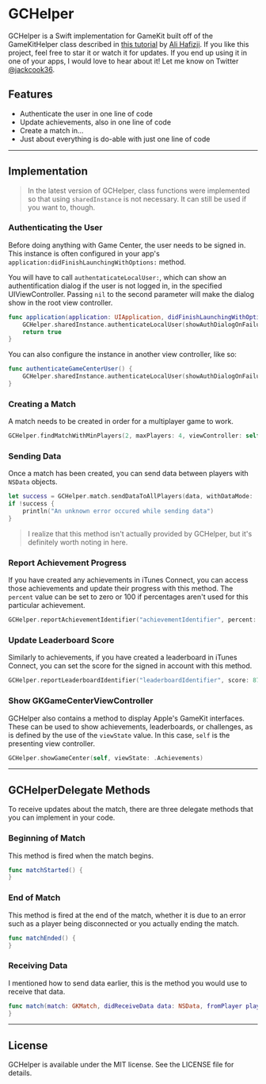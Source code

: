 # GCHelper

GCHelper is a Swift implementation for GameKit built off of the GameKitHelper class described in [this tutorial](http://www.raywenderlich.com/60980/game-center-tutorial-how-to-make-a-simple-multiplayer-game-with-sprite-kit-part-1) by [Ali Hafizji](https://twitter.com/Ali_hafizji). If you like this project, feel free to star it or watch it for updates. If you end up using it in one of your apps, I would love to hear about it! Let me know on Twitter [@jackcook36](https://twitter.com/jackcook36).

## Features

- Authenticate the user in one line of code
- Update achievements, also in one line of code
- Create a match in...
- Just about everything is do-able with just one line of code

---
## Implementation

> In the latest version of GCHelper, class functions were implemented so that using `sharedInstance` is not necessary. It can still be used if you want to, though.

### Authenticating the User
Before doing anything with Game Center, the user needs to be signed in. This instance is often configured in your app's `application:didFinishLaunchingWithOptions:` method.

You will have to call `authentaticateLocalUser:`, which can show an authentification dialog if the user is not logged in, in the specified UIViewController. Passing `nil` to the second parameter will make the dialog show in the root view controller.

```swift
func application(application: UIApplication, didFinishLaunchingWithOptions launchOptions: [NSObject: AnyObject]?) -> Bool {
    GCHelper.sharedInstance.authenticateLocalUser(showAuthDialogOnFailure: true, inViewController: nil)
    return true
}
```

You can also configure the instance in another view controller, like so:

```swift
func authenticateGameCenterUser() {
    GCHelper.sharedInstance.authenticateLocalUser(showAuthDialogOnFailure: true, inViewController: self)
}
```

### Creating a Match
A match needs to be created in order for a multiplayer game to work.

```swift
GCHelper.findMatchWithMinPlayers(2, maxPlayers: 4, viewController: self, delegate: self)
```

### Sending Data
Once a match has been created, you can send data between players with `NSData` objects.

```swift
let success = GCHelper.match.sendDataToAllPlayers(data, withDataMode: .Reliable, error: nil)
if !success {
    println("An unknown error occured while sending data")
}
```
> I realize that this method isn't actually provided by GCHelper, but it's definitely worth noting in here.

### Report Achievement Progress
If you have created any achievements in iTunes Connect, you can access those achievements and update their progress with this method. The `percent` value can be set to zero or 100 if percentages aren't used for this particular achievement.

```swift
GCHelper.reportAchievementIdentifier("achievementIdentifier", percent: 35.4)
```

### Update Leaderboard Score
Similarly to achievements, if you have created a leaderboard in iTunes Connect, you can set the score for the signed in account with this method.

```swift
GCHelper.reportLeaderboardIdentifier("leaderboardIdentifier", score: 87)
```

### Show GKGameCenterViewController
GCHelper also contains a method to display Apple's GameKit interfaces. These can be used to show achievements, leaderboards, or challenges, as is defined by the use of the `viewState` value. In this case, `self` is the presenting view controller.

```swift
GCHelper.showGameCenter(self, viewState: .Achievements)
```
---
## GCHelperDelegate Methods
To receive updates about the match, there are three delegate methods that you can implement in your code.

### Beginning of Match
This method is fired when the match begins.

```swift
func matchStarted() {
}
```

### End of Match
This method is fired at the end of the match, whether it is due to an error such as a player being disconnected or you actually ending the match.

```swift
func matchEnded() {
}
```

### Receiving Data
I mentioned how to send data earlier, this is the method you would use to receive that data.

```swift
func match(match: GKMatch, didReceiveData data: NSData, fromPlayer playerID: String) {
}
```

---
## License

GCHelper is available under the MIT license. See the LICENSE file for details.
